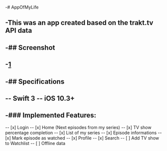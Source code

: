 -# AppOfMyLife
  
 -This was an app created based on the trakt.tv API data
 -
 -## Screenshot
 -
 -[1](https://github.com/giovanepossebon/appofmylife/blob/master/AppOfMyLife/ScreenShots/1.png)
 -
 -## Specifications
 -
 -- Swift 3
 -- iOS 10.3+
 -
 -### Implemented Features:
 -
 -- [x] Login
 -- [x] Home (Next episodes from my series)
 -- [x] TV show percentage completion
 -- [x] List of my series
 -- [x] Episode informations
 -- [x] Mark episode as watched
 -- [x] Profile
 -- [x] Search
 -- [ ] Add TV show to Watchlist
 -- [ ] Offline data
